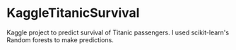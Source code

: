 # KaggleTitanicSurvival
Kaggle project to predict survival of Titanic passengers. I used scikit-learn's Random forests to make predictions.
